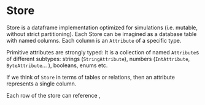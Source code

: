 # Store

Store is a dataframe implementation optimized for simulations (i.e. mutable, without strict partitioning).
Each Store can be imagined as a database table with named columns. Each column is an `Attribute` of a specific type.

Primitive attributes are strongly typed:
It is a collection of named `Attribute`s of different subtypes: strings (`StringAttribute`), numbers (`IntAttribute`, `ByteAttribute`... ), booleans, enums etc.

If we think of `Store` in terms of tables or relations, then an attribute represents a single column.

Each row of the store can reference , 